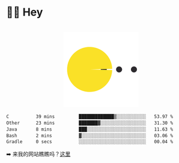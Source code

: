 
# 👋🏻 Hey
<div align="center">
	<br>
	<img src="https://raw.githubusercontent.com/Aniket965/Aniket965/master/pacman.svg?sanitize=true" width="200" height="200">
	<br>
</div>

<!--START_SECTION:waka-->

```txt
C          39 mins         █████████████▒░░░░░░░░░░░   53.97 %
Other      23 mins         ███████▓░░░░░░░░░░░░░░░░░   31.30 %
Java       8 mins          ███░░░░░░░░░░░░░░░░░░░░░░   11.63 %
Bash       2 mins          ▓░░░░░░░░░░░░░░░░░░░░░░░░   03.06 %
Gradle     0 secs          ░░░░░░░░░░░░░░░░░░░░░░░░░   00.04 %
```

<!--END_SECTION:waka-->

 ➡️  来我的网站瞧瞧吗？[这里](https://www.shaolongfei.com)
